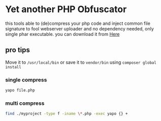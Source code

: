 # Yet another PHP Obfuscator

this tools able to (de)compress your php code and inject
common file signature to fool webserver uploader
and no dependency needed, only single phar executable.
you can download it from [Here](bin/yapo)

## pro tips
Move it to `/usr/local/bin` or save it to `vendor/bin`
using `composer global install`
### single compress
```sh
yapo file.php
```
### multi compress
```sh
find ./myproject -type f -iname \*.php -exec yapo {} +
```
